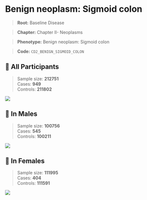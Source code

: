 # Benign neoplasm: Sigmoid colon

> **Root:** Baseline Disease  

> **Chapter:** Chapter II- Neoplasms  

> **Phenotype:** Benign neoplasm: Sigmoid colon  

> **Code:** `CD2_BENIGN_SIGMOID_COLON`

## 🧪 All Participants  
> Sample size: **212751**  
> Cases: **949**  
> Controls: **211802**
<img src="/Disease/Figures/ALL/Baseline/CD2_BENIGN_SIGMOID_COLON.png"/>
<CsvTable src="/Disease/Data/ALL/Baseline/LG_CD2_BENIGN_SIGMOID_COLON.csv" label="🔍 View full results" />

## 👨 In Males  
> Sample size: **100756**  
> Cases: **545**  
> Controls: **100211**
<img src="/Disease/Figures/Male/Baseline/CD2_BENIGN_SIGMOID_COLON.png"/>
<CsvTable src="/Disease/Data/Male/Baseline/LG_CD2_BENIGN_SIGMOID_COLON.csv" label="🔍 View full results" />

## 👩 In Females  
> Sample size: **111995**  
> Cases: **404**  
> Controls: **111591**
<img src="/Disease/Figures/Female/Baseline/CD2_BENIGN_SIGMOID_COLON.png"/>
<CsvTable src="/Disease/Data/Female/Baseline/LG_CD2_BENIGN_SIGMOID_COLON.csv" label="🔍 View full results" />
